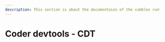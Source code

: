 ```yaml
---
description: This section is about the documentaion of the cubbles runtime extension.
---
```


# Coder devtools - CDT


